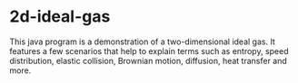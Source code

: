 # 2d-ideal-gas
This java program is a demonstration of a two-dimensional ideal gas. It features a few scenarios that help to explain terms such as entropy, speed distribution, elastic collision, Brownian motion, diffusion, heat transfer and more.
